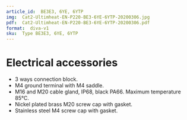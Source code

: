 ```yaml
---
article_id:  BE3E3, 6YE, 6YTP
img:  Cat2-Ultimheat-EN-P220-BE3-6YE-6YTP-20200306.jpg
pdf:  Cat2-Ultimheat-EN-P220-BE3-6YE-6YTP-20200306.pdf
format:  diva-v1
sku:  Type BE3E3, 6YE, 6YTP
---
```

# Electrical accessories

- 3 ways connection block.
- M4 ground terminal with M4 saddle.
- M16 and M20 cable gland, IP68, black PA66. Maximum temperature 85°C.
- Nickel plated brass M20 screw cap with gasket.
- Stainless steel M4 screw cap with gasket.
